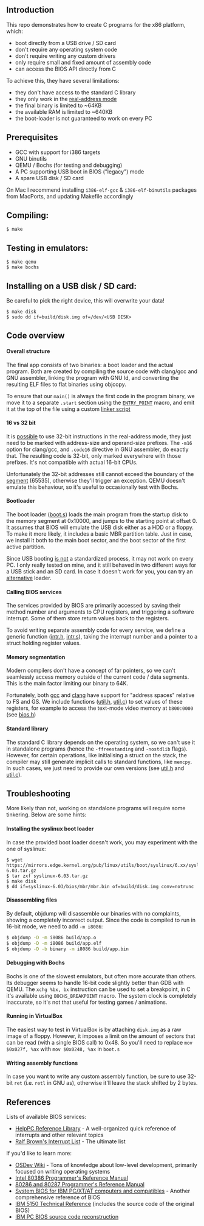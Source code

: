 ## Introduction

This repo demonstrates how to create C programs for the x86 platform, which:

- boot directly from a USB drive / SD card
- don't require any operating system code
- don't require writing any custom drivers
- only require small and fixed amount of assembly code
- can access the BIOS API directly from C

To achieve this, they have several limitations:

- they don't have access to the standard C library
- they only work in the [real-address mode](http://www.logix.cz/michal/doc/i386/chp14-00.htm)
- the final binary is limited to ~64KB
- the available RAM is limited to ~640KB
- the boot-loader is not guaranteed to work on every PC

## Prerequisites

- GCC with support for i386 targets
- GNU binutils
- QEMU / Bochs (for testing and debugging)
- A PC supporting USB boot in BIOS ("legacy") mode
- A spare USB disk / SD card

On Mac I recommend installing `i386-elf-gcc` & `i386-elf-binutils` packages from MacPorts,
and updating Makefile accordingly

## Compiling:
```
$ make
```

## Testing in emulators:
```
$ make qemu
$ make bochs
```

## Installing on a USB disk / SD card:

Be careful to pick the right device, this will overwrite your data!

```
$ make disk
$ sudo dd if=build/disk.img of=/dev/<USB DISK>
```

## Code overview

#### Overall structure

The final app consists of two binaries: a boot loader and the actual
program. Both are created by compiling the source code with clang/gcc
and GNU assembler, linking the program with GNU ld, and converting
the resulting ELF files to flat binaries using objcopy.

To ensure that our `main()` is always the first code in the program
binary, we move it to a separate `.start` section using the
[`ENTRY_POINT`](https://github.com/luke8086/boot2c/blob/master/util.h)
macro, and emit it at the top of the file
using a custom
[linker script](https://github.com/luke8086/boot2c/blob/master/linker.ld)

#### 16 vs 32 bit

It is [possible](http://www.logix.cz/michal/doc/i386/chp16-00.htm)
to use 32-bit instructions in the real-address mode, they just need
to be marked with address-size and operand-size prefixes. The
`-m16` option for clang/gcc, and `.code16` directive in GNU assembler, do exactly
that. The resulting code is 32-bit, only marked everywhere with those
prefixes. It's not compatible with actual 16-bit CPUs.

Unfortunately the 32-bit addresses still cannot exceed the boundary
of the [segment](http://www.logix.cz/michal/doc/i386/chp14-01.htm#14-01)
(65535), otherwise they'll trigger an exception. QEMU
doesn't emulate this behaviour, so it's useful to occasionally test
with Bochs.

#### Bootloader

The boot loader
([boot.s](https://github.com/luke8086/boot2c/blob/master/boot.s))
loads the main program from the
startup disk to the memory segment at 0x10000, and jumps to the
starting point at offset 0.
It assumes that BIOS will emulate the USB disk either as
a HDD or a floppy. To make it more likely, it includes a basic MBR
partition table. Just in case, we install it both to the main boot
sector, and the boot sector of the first active partition.

Since USB booting
[is not](https://wiki.osdev.org/Problems_Booting_From_USB_Flash)
a standardized process, it may not work on every PC. I only really tested
on mine, and it still behaved in two different ways for a USB stick
and an SD card.
In case it doesn't work for you, you can try an
[alternative](#installing-the-syslinux-boot-loader) loader.

#### Calling BIOS services

The services provided by BIOS are primarily accessed by saving their
method number and arguments to CPU registers, and triggering a software
interrupt. Some of them store return values back to the registers.

To avoid writing separate assembly code for every service, we define a generic
function
([intr.h](https://github.com/luke8086/boot2c/blob/master/intr.h),
[intr.s](https://github.com/luke8086/boot2c/blob/master/intr.s)),
taking the interrupt
number and a pointer to a struct holding register values.

#### Memory segmentation

Modern compilers don't have a concept of far pointers, so we can't
seamlessly access memory outside of the current code / data segments.
This is the main factor limiting our binary to 64K.

Fortunately, both
[gcc](https://gcc.gnu.org/onlinedocs/gcc-6.1.0/gcc/Named-Address-Spaces.html#index-x86-named-address-spaces-3132)
and [clang](https://clang.llvm.org/docs/LanguageExtensions.html#memory-references-to-specified-segments)
have support for "address spaces" relative to FS and GS.
We include functions
([util.h](https://github.com/luke8086/boot2c/blob/master/util.h),
[util.c](https://github.com/luke8086/boot2c/blob/master/util.c))
to set values
of these registers, for example to access the text-mode video memory
at `b800:0000`
(see [bios.h](https://github.com/luke8086/boot2c/blob/master/bios.h))

#### Standard library

The standard C library depends on the operating system, so we can't
use it in standalone programs (hence the `-ffreestanding` and `-nostdlib`
flags). However, for certain operations, like initialising a struct on
the stack, the compiler may still generate implicit calls to standard
functions, like `memcpy`. In such cases, we just need to provide
our own versions (see
[util.h](https://github.com/luke8086/boot2c/blob/master/util.h) and
[util.c](https://github.com/luke8086/boot2c/blob/master/util.c)).

## Troubleshooting

More likely than not, working on standalone programs will require some
tinkering. Below are some hints:

#### Installing the syslinux boot loader

In case the provided boot loader doesn't work, you may experiment with the
one of syslinux:

```
$ wget https://mirrors.edge.kernel.org/pub/linux/utils/boot/syslinux/6.xx/syslinux-6.03.tar.gz
$ tar zxf syslinux-6.03.tar.gz
$ make disk
$ dd if=syslinux-6.03/bios/mbr/mbr.bin of=build/disk.img conv=notrunc
```

#### Disassembling files

By default, objdump will disassemble our binaries with no complaints,
showing a completely incorrect output. Since the code is compiled to run
in 16-bit mode, we need to add `-m i8086`:

```bash
$ objdump -D -m i8086 build/app.o
$ objdump -D -m i8086 build/app.elf
$ objdump -D -b binary -m i8086 build/app.bin
```

#### Debugging with Bochs

Bochs is one of the slowest emulators, but often more accurate than others.
Its debugger seems to handle 16-bit code slightly better than GDB with QEMU.
The `xchg %bx, bx` instruction can be used to set a breakpoint, in C it's
available using `BOCHS_BREAKPOINT` macro. The system clock is completely
inaccurate, so it's not that useful for testing games / animations.

#### Running in VirtualBox

The easiest way to test in VirtualBox is by attaching `disk.img` as a raw
image of a floppy. However, it imposes a limit on the amount of sectors
that can be read (with a single BIOS call) to 0x48. So you'll need to replace
`mov $0x027f, %ax` with `mov $0x0248, %ax` in `boot.s`

#### Writing assembly functions

In case you want to write any custom assembly function, be sure to use
32-bit `ret` (i.e. `retl` in GNU as), otherwise it'll leave the stack
shifted by 2 bytes.

## References

Lists of available BIOS services:

- [HelpPC Reference Library](http://stanislavs.org/helppc/) - A well-organized
  quick reference of interrupts and other relevant topics
- [Ralf Brown's Interrupt List](http://www.ctyme.com/rbrown.htm) - The ultimate list

If you'd like to learn more:

- [OSDev Wiki](https://wiki.osdev.org) - Tons of knowledge about low-level development, primarily focused on writing operating systems
- [Intel 80386 Programmer's Reference Manual](http://www.logix.cz/michal/doc/i386/)
- [80286 and 80287 Programmer's Reference Manual](https://duckduckgo.com/?q="80286+and+80287+Programmers+Reference+Manual")
- [System BIOS for IBM PC/XT/AT computers and compatibles](https://duckduckgo.com/?q="System+BIOS+for+IBM+PC%2FXT%2FAT+computers+and+compatibles") - Another comprehensive reference of BIOS
- [IBM 5150 Technical Reference](https://duckduckgo.com/?q=ibm+5150+technical+reference)
  (includes the source code of the original BIOS)
- [IBM PC BIOS source code reconstruction](https://sites.google.com/site/pcdosretro/ibmpcbios)
